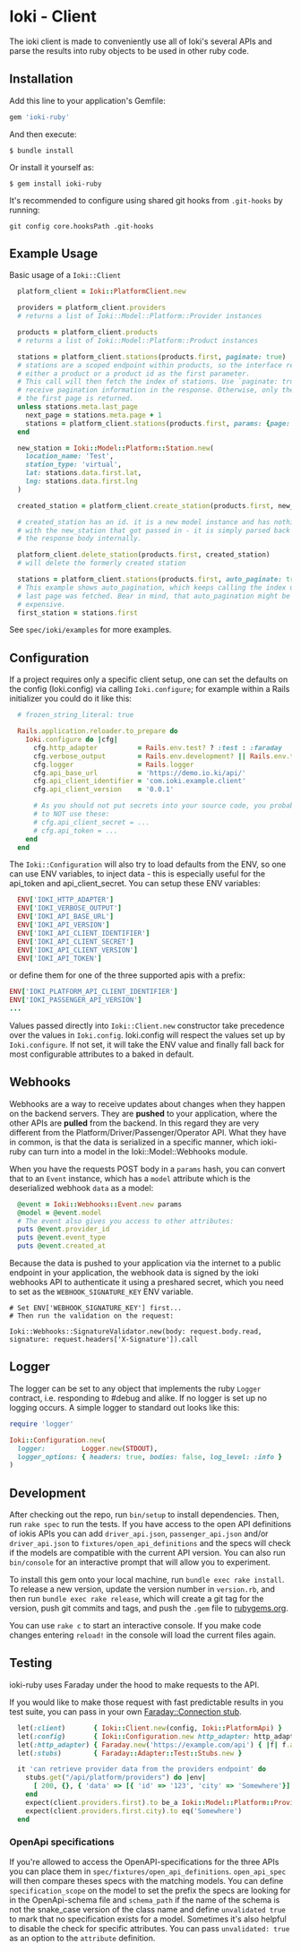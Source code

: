 # Ioki - Client

The ioki client is made to conveniently use all of Ioki's several APIs and parse the results into ruby objects to be 
used in other ruby code.

## Installation

Add this line to your application's Gemfile:

```ruby
gem 'ioki-ruby'
```

And then execute:

    $ bundle install

Or install it yourself as:

    $ gem install ioki-ruby

It's recommended to configure using shared git hooks from `.git-hooks` by running:

`git config core.hooksPath .git-hooks`

## Example Usage

Basic usage of a `Ioki::Client`
```ruby
  platform_client = Ioki::PlatformClient.new

  providers = platform_client.providers
  # returns a list of Ioki::Model::Platform::Provider instances

  products = platform_client.products
  # returns a list of Ioki::Model::Platform::Product instances

  stations = platform_client.stations(products.first, paginate: true)
  # stations are a scoped endpoint within products, so the interface requires
  # either a product or a product id as the first parameter.
  # This call will then fetch the index of stations. Use `paginate: true` to
  # receive pagination information in the response. Otherwise, only the data of
  # the first page is returned.
  unless stations.meta.last_page
    next_page = stations.meta.page + 1
    stations = platform_client.stations(products.first, params: {page: next_page}, paginate: true)
  end

  new_station = Ioki::Model::Platform::Station.new(
    location_name: 'Test',
    station_type: 'virtual',
    lat: stations.data.first.lat,
    lng: stations.data.first.lng
  )

  created_station = platform_client.create_station(products.first, new_station)

  # created_station has an id. it is a new model instance and has nothing to do
  # with the new_station that got passed in - it is simply parsed back from
  # the response body internally.

  platform_client.delete_station(products.first, created_station)
  # will delete the formerly created station

  stations = platform_client.stations(products.first, auto_paginate: true)
  # This example shows auto_pagination, which keeps calling the index until the
  # last page was fetched. Bear in mind, that auto_pagination might be extremely
  # expensive.
  first_station = stations.first
```

See `spec/ioki/examples` for more examples.

## Configuration
If a project requires only a specific client setup, one can set the defaults on
the config (Ioki.config) via calling `Ioki.configure`; for example within a Rails
initializer you could do it like this:

```ruby
  # frozen_string_literal: true

  Rails.application.reloader.to_prepare do
    Ioki.configure do |cfg|
      cfg.http_adapter          = Rails.env.test? ? :test : :faraday
      cfg.verbose_output        = Rails.env.development? || Rails.env.test?
      cfg.logger                = Rails.logger
      cfg.api_base_url          = 'https://demo.io.ki/api/'
      cfg.api_client_identifier = 'com.ioki.example.client'
      cfg.api_client_version    = '0.0.1'

      # As you should not put secrets into your source code, you probably want
      # to NOT use these:
      # cfg.api_client_secret = ...
      # cfg.api_token = ...
    end
  end
```

The `Ioki::Configuration` will also try to load defaults from the ENV, so one can
use ENV variables, to inject data - this is especially useful for the api_token
and api_client_secret. You can setup these ENV variables:

```ruby
  ENV['IOKI_HTTP_ADAPTER']
  ENV['IOKI_VERBOSE_OUTPUT']
  ENV['IOKI_API_BASE_URL']
  ENV['IOKI_API_VERSION']
  ENV['IOKI_API_CLIENT_IDENTIFIER']
  ENV['IOKI_API_CLIENT_SECRET']
  ENV['IOKI_API_CLIENT_VERSION']
  ENV['IOKI_API_TOKEN']
```

or define them for one of the three supported apis with a prefix:

```ruby
ENV['IOKI_PLATFORM_API_CLIENT_IDENTIFIER']
ENV['IOKI_PASSENGER_API_VERSION'] 
...
```

Values passed directly into `Ioki::Client.new` constructor take precedence over
the values in `Ioki.config`. Ioki.config will respect the values set up by
`Ioki.configure`. If not set, it will take the ENV value and finally fall back
for most configurable attributes to a baked in default.

## Webhooks

Webhooks are a way to receive updates about changes when they happen on the
backend servers. They are **pushed** to your application, where the other APIs
are **pulled** from the backend. In this regard they are very different from
the Platform/Driver/Passenger/Operator API. What they have in common, is that
the data is serialized in a specific manner, which ioki-ruby can turn into a
model in the Ioki::Model::Webhooks module.

When you have the requests POST body in a `params` hash, you can convert that
to an `Event` instance, which has a `model` attribute which is the deserialized
webhook `data` as a model:

```ruby
  @event = Ioki::Webhooks::Event.new params
  @model = @event.model
  # The event also gives you access to other attributes:
  puts @event.provider_id
  puts @event.event_type
  puts @event.created_at
```

Because the data is pushed to your application via the internet to a public
endpoint in your application, the webhook data is signed by the ioki webhooks
API to authenticate it using a preshared secret, which you need to set as the
`WEBHOOK_SIGNATURE_KEY` ENV variable.

```
# Set ENV['WEBHOOK_SIGNATURE_KEY'] first...
# Then run the validation on the request:

Ioki::Webhooks::SignatureValidator.new(body: request.body.read, signature: request.headers['X-Signature']).call

```

## Logger

The logger can be set to any object that implements the ruby `Logger` contract,
i.e. responding to #debug and alike. If no logger is set up no logging occurs.
A simple logger to standard out looks like this:

```ruby
require 'logger'

Ioki::Configuration.new(
  logger:         Logger.new(STDOUT),
  logger_options: { headers: true, bodies: false, log_level: :info }
)
```

## Development

After checking out the repo, run `bin/setup` to install dependencies. Then, run `rake spec` to run the tests. If you have access to the open API definitions of iokis APIs you can add `driver_api.json`, `passenger_api.json` and/or `driver_api.json` to `fixtures/open_api_definitions` and the specs will check if the models are compatible with the current API version. You can also run `bin/console` for an interactive prompt that will allow you to experiment.

To install this gem onto your local machine, run `bundle exec rake install`. To release a new version, update the version number in `version.rb`, and then run `bundle exec rake release`, which will create a git tag for the version, push git commits and tags, and push the `.gem` file to [rubygems.org](https://rubygems.org).

You can use `rake c` to start an interactive console. If you make code changes entering `reload!` in the console will load the current files again.

## Testing

ioki-ruby uses Faraday under the hood to make requests to the API.

If you would like to make those request with fast predictable results in you test suite, you can pass in your own [Faraday::Connection stub](https://lostisland.github.io/faraday/adapters/testing).


```ruby
  let(:client)       { Ioki::Client.new(config, Ioki::PlatformApi) }
  let(:config)       { Ioki::Configuration.new http_adapter: http_adapter }
  let(:http_adapter) { Faraday.new('https://example.com/api') { |f| f.adapter :test, stubs } }
  let(:stubs)        { Faraday::Adapter::Test::Stubs.new }

  it 'can retrieve provider data from the providers endpoint' do
    stubs.get("/api/platform/providers") do |env|
      [ 200, {}, { 'data' => [{ 'id' => '123', 'city' => 'Somewhere'}] } ]
    end
    expect(client.providers.first).to be_a Ioki::Model::Platform::Provider
    expect(client.providers.first.city).to eq('Somewhere')
  end
```

### OpenApi specifications

If you're allowed to access the OpenAPI-specifications for the three APIs you can place them in `spec/fixtures/open_api_definitions`. `open_api_spec` will then compare theses specs with the matching models. You can define `specification_scope` on the model to set the prefix the specs are looking for in the OpenApi-schema file and `schema_path` if the name of the schema is not the snake_case version of the class name and define `unvalidated true` to mark that no specification exists for a model.
Sometimes it's also helpful to disable the check for specific attributes. You can pass `unvalidated: true` as an option to the `attribute` definition.
